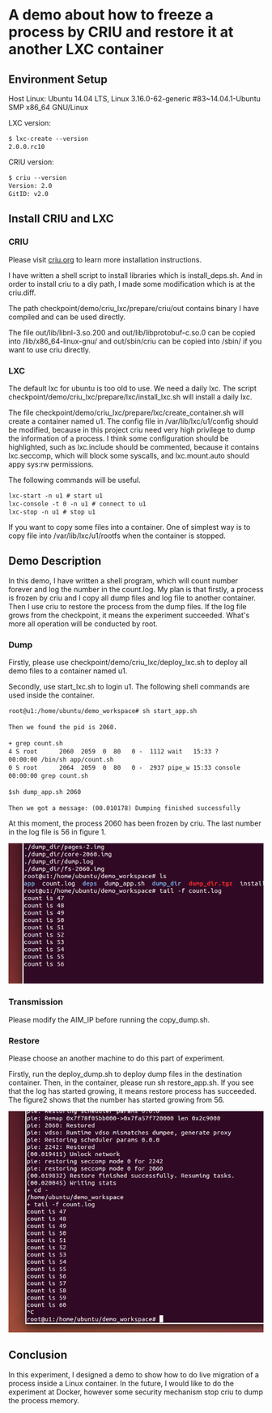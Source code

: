 # A demo about how to freeze a process by CRIU and restore it at another LXC container
## Environment Setup

Host Linux: Ubuntu 14.04 LTS, Linux 3.16.0-62-generic #83~14.04.1-Ubuntu SMP x86_64 GNU/Linux

LXC version:

```
$ lxc-create --version
2.0.0.rc10
```
CRIU version:

```
$ criu --version
Version: 2.0
GitID: v2.0
```

## Install CRIU and LXC

### CRIU
Please visit [criu.org](https://criu.org/Installation) to learn more installation instructions.

I have written a shell script to install libraries which is install_deps.sh. And in order to install criu to a diy path, I made some modification which is at the criu.diff.

The path checkpoint/demo/criu_lxc/prepare/criu/out contains binary I have compiled and can be used directly.

The file out/lib/libnl-3.so.200 and out/lib/libprotobuf-c.so.0 can be copied into /lib/x86_64-linux-gnu/ and out/sbin/criu can be copied into /sbin/ if you want to use criu directly.

### LXC
The default lxc for ubuntu is too old to use. We need a daily lxc. The script checkpoint/demo/criu_lxc/prepare/lxc/install_lxc.sh will install a daily lxc.

The file checkpoint/demo/criu_lxc/prepare/lxc/create_container.sh will create a container named u1. The config file in /var/lib/lxc/u1/config should be modified, because in this project criu need very high privilege to dump the information of a process. I think some configuration should be highlighted, such as lxc.include should be commented, because it contains lxc.seccomp, which will block some syscalls, and lxc.mount.auto should appy sys:rw permissions.

The following commands will be useful.
```
lxc-start -n u1 # start u1
lxc-console -t 0 -n u1 # connect to u1
lxc-stop -n u1 # stop u1
```

If you want to copy some files into a container. One of simplest way is to copy file into /var/lib/lxc/u1/rootfs when the container is stopped.

## Demo Description
In this demo, I have written a shell program, which will count number forever and log the number in the count.log. My plan is that firstly, a process is frozen by criu and I copy all dump files and log file to another container. Then I use criu to restore the process from the dump files. If the log file grows from the checkpoint, it means the experiment succeeded. What's more all operation will be conducted by root.
### Dump
Firstly, please use checkpoint/demo/criu_lxc/deploy_lxc.sh to deploy all demo files to a container named u1.

Secondly, use start_lxc.sh to login u1. The following shell commands are used inside the container.

```
root@u1:/home/ubuntu/demo_workspace# sh start_app.sh

Then we found the pid is 2060.

+ grep count.sh
4 S root      2060  2059  0  80   0 -  1112 wait   15:33 ?        00:00:00 /bin/sh app/count.sh
0 S root      2064  2059  0  80   0 -  2937 pipe_w 15:33 console  00:00:00 grep count.sh

$sh dump_app.sh 2060

Then we got a message: (00.010178) Dumping finished successfully

```

At this moment, the process 2060 has been frozen by criu. The last number in the log file is 56 in figure 1.

![Figure 1](img/figure1.png)

### Transmission
Please modify the AIM_IP before running the copy_dump.sh.

### Restore
Please choose an another machine to do this part of experiment.

Firstly, run the deploy_dump.sh to deploy dump files in the destination container.
Then, in the container, please run sh restore_app.sh. If you see that the log has started growing, it means restore process has succeeded. The figure2 shows that the number has started growing from 56.

![Figure 2](img/figure2.png)

## Conclusion
In this experiment, I designed a demo to show how to do live migration of a process inside a Linux container. In the future, I would like to do the experiment at Docker, however some security mechanism stop criu to dump the process memory.
